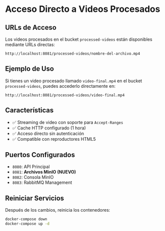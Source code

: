 # Acceso Directo a Videos Procesados

## URLs de Acceso

Los videos procesados en el bucket `processed-videos` están disponibles mediante URLs directas:

```
http://localhost:8081/processed-videos/nombre-del-archivo.mp4
```

## Ejemplo de Uso

Si tienes un video procesado llamado `video-final.mp4` en el bucket `processed-videos`, puedes accederlo directamente en:

```
http://localhost:8081/processed-videos/video-final.mp4
```

## Características

- ✅ Streaming de video con soporte para `Accept-Ranges`
- ✅ Cache HTTP configurado (1 hora)
- ✅ Acceso directo sin autenticación
- ✅ Compatible con reproductores HTML5

## Puertos Configurados

- `8080`: API Principal
- `8081`: **Archivos MinIO (NUEVO)**
- `8082`: Consola MinIO
- `8083`: RabbitMQ Management

## Reiniciar Servicios

Después de los cambios, reinicia los contenedores:

```bash
docker-compose down
docker-compose up -d
```